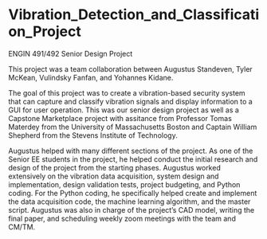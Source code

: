 # Vibration_Detection_and_Classification_Project

ENGIN 491/492 Senior Design Project

This project was a team collaboration between Augustus Standeven, Tyler McKean, Vulindsky Fanfan, and Yohannes Kidane.

The goal of this project was to create a vibration-based security system that can capture and classify vibration signals and display information to a GUI for user operation. This was our senior design project as well as a Capstone Marketplace project with assitance from Professor Tomas Materdey from the University of Massachusetts Boston and Captain William Shepherd from the Stevens Institute of Technology.

Augustus helped with many different sections of the project. As one of the Senior EE students in the project, he helped conduct the initial research and design of the project from the starting phases. Augustus worked extensively on the vibration data acquisition, system design and implementation, design validation tests, project budgeting, and Python coding. For the Python coding, he specifically helped create and implement the data acquisition code, the machine learning algorithm, and the master script. Augustus was also in charge of the project’s CAD model, writing the final paper, and scheduling weekly zoom meetings with the team and CM/TM.
